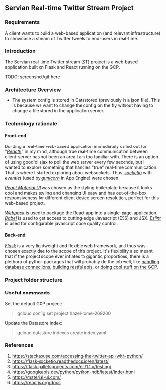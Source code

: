 ## Servian Real-time Twitter Stream Project

### Requirements
A client wants to build a web-based application (and relevant infrastructure) to showcase a stream of Twitter tweets to end-users in real-time.

### Introduction
The Servian real-time Twitter stream (ST) project is a web-based application built on Flask and React running on the GCP.

TODO: screenshot/gif here

### Architecture Overview

- The system config is stored in Datastored (previously in a json file). This is because we want to change the config on the fly
without having to change a file stored in the application server.

### Technology rationale
#### Front-end
Building a real-time web-based application immediately called out for "[_React!!_](https://reactjs.org/docs/getting-started.html)" in my mind, although true real-time communication between client-server has not been an area I am too familiar with. There is an option of using good'ol ajax to poll the web server every few seconds, but I wanted to explore something that handles "true" real-time communication. That is where I started exploring about websockets. Thus, [_socketio_](https://flask-socketio.readthedocs.io/en/latest/) with _eventlet_ (used by [_gunicorn_](https://gunicorn.org/) in App Engine) were chosen.

[_React Material UI_](https://material-ui.com/) was chosen as the styling boilerplate because it looks cool and makes styling and changing UI easy and has out-of-the-box responsiveness for different client device screen resolution, perfect for this web-based project.

[_Webpack_](https://webpack.js.org/) is used to package the React app into a single-page-application. [_Babel_](https://babeljs.io/) is used to get access to cutting-edge Javascript (ES6) and JSX. [_Eslint_](https://eslint.org/) is used for configurable javascript code quality control.

#### Back-end
[_Flask_](http://flask.palletsprojects.com/en/) is a very lightweight and flexible web framework, and thus was chosen exactly due to the scope of this project. It's flexibility also meant that if the project scope ever inflates to gigantic proportions, there is a plethora of python packages that will probably do the job well, like [handling database connections](https://www.sqlalchemy.org/), [building restful apis](https://flask-restful.readthedocs.io/en/latest/), or [doing cool stuff on the GCP](https://github.com/googleapis/google-api-python-client).

### Project folder structure

### Useful commands

Set the default GCP project:
> gcloud config set project hazel-tome-269200

Update the Datastore index:
> gcloud datastore indexes create index.yaml

### References

1. https://stackabuse.com/accessing-the-twitter-api-with-python/
2. https://flask-socketio.readthedocs.io/en/latest/
3. https://flask.palletsprojects.com/en/1.1.x/testing/
4. https://googleapis.dev/python/python-ndb/latest/index.html
5. https://material-ui.com/
6. https://reactjs.org/docs
